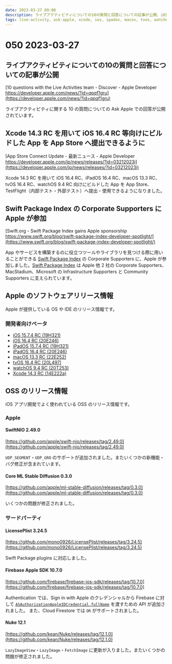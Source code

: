 ```yaml
---
date: 2023-03-27 09:00
description: ライブアクティビティについての10の質問と回答についての記事が公開、iOS 16.4 RC・Xcode 14.3 RC リリース、LicensePlist が Swift Package Plugin に対応、ほか
tags: live-activity, ask-apple, xcode, ios, ipados, macos, tvos, watchos, app-store, testflight, swift-package-index, apple, swift-nio, core-ml, stable-diffusion, license-plist, firebase-apple-sdk, nuke
---
```

# 050 2023-03-27

## ライブアクティビティについての10の質問と回答についての記事が公開

[10 questions with the Live Activities team - Discover - Apple Developer https://developer.apple.com/news/?id=qpqf1gru](https://developer.apple.com/news/?id=qpqf1gru)

ライブアクティビティに関する 10 の質問についての Ask Apple での回答が公開されています。

## Xcode 14.3 RC を用いて iOS 16.4 RC 等向けにビルドした App を App Store へ提出できるように

[App Store Connect Update - 最新ニュース - Apple Developer https://developer.apple.com/jp/news/releases/?id=03212023i](https://developer.apple.com/jp/news/releases/?id=03212023i)

<!-- textlint-disable ja-technical-writing/sentence-length -->

Xcode 14.3 RC を用いて iOS 16.4 RC、iPadOS 16.4 RC、macOS 13.3 RC、tvOS 16.4 RC、watchOS 9.4 RC 向けにビルドした App を App Store、TestFlight（内部テスト・外部テスト）へ提出・使用できるようになりました。

<!-- textlint-enable ja-technical-writing/sentence-length -->

## Swift Package Index の Corporate Supporters に Apple が参加

[Swift.org - Swift Package Index gains Apple sponsorship https://www.swift.org/blog/swift-package-index-developer-spotlight/](https://www.swift.org/blog/swift-package-index-developer-spotlight/)

<!-- textlint-disable ja-technical-writing/sentence-length -->

App やサービスを構築するのに役立つツールやライブラリを見つける際に用いることができる [Swift Package Index](https://swiftpackageindex.com) の Corporate Supporters に、Apple が参加しました。[Swift Package Index](https://swiftpackageindex.com) は Apple 他 2 社の Corporate Supporters、MacStadium、Microsoft の Infrastructure Supporters と Community Supporters に支えられています。

<!-- textlint-enable ja-technical-writing/sentence-length -->

## Apple のソフトウェアリリース情報

Apple が提供している OS や IDE のリリース情報です。

### 開発者向けベータ

- [iOS 15.7.4 RC (19H321)](https://developer.apple.com/jp/news/releases/?id=03212023b)
- [iOS 16.4 RC (20E246)](https://developer.apple.com/jp/news/releases/?id=03212023g)
- [iPadOS 15.7.4 RC (19H321)](https://developer.apple.com/jp/news/releases/?id=03212023a)
- [iPadOS 16.4 RC (20E246)](https://developer.apple.com/jp/news/releases/?id=03212023f)
- [macOS 13.3 RC (22E252)](https://developer.apple.com/jp/news/releases/?id=03212023e)
- [tvOS 16.4 RC (20L497)](https://developer.apple.com/jp/news/releases/?id=03212023c)
- [watchOS 9.4 RC (20T253)](https://developer.apple.com/jp/news/releases/?id=03212023d)
- [Xcode 14.3 RC (14E222a)](https://developer.apple.com/jp/news/releases/?id=03212023h)

## OSS のリリース情報

iOS アプリ開発でよく使われている OSS のリリース情報です。

### Apple

#### SwiftNIO 2.49.0

[https://github.com/apple/swift-nio/releases/tag/2.49.0](https://github.com/apple/swift-nio/releases/tag/2.49.0)

`UDP_SEGMENT`・`UDP_GRO` のサポートが追加されました。またいくつかの新機能・バグ修正が含まれています。

#### Core ML Stable Diffusion 0.3.0

[https://github.com/apple/ml-stable-diffusion/releases/tag/0.3.0](https://github.com/apple/ml-stable-diffusion/releases/tag/0.3.0)

いくつかの問題が修正されました。

### サードパーティ

#### LicensePlist 3.24.5

[https://github.com/mono0926/LicensePlist/releases/tag/3.24.5](https://github.com/mono0926/LicensePlist/releases/tag/3.24.5)

Swift Package plugins に対応しました。

#### Firebase Apple SDK 10.7.0

[https://github.com/firebase/firebase-ios-sdk/releases/tag/10.7.0](https://github.com/firebase/firebase-ios-sdk/releases/tag/10.7.0)

<!-- textlint-disable ja-technical-writing/sentence-length -->

Authentication では、Sign in with Apple のクレデンシャルから Firebase に対して [`ASAuthorizationAppleIDCredential.fullName`](https://developer.apple.com/documentation/authenticationservices/asauthorizationappleidcredential/3180384-fullname) を渡すための API が追加されました。
また、Cloud Firestore では `OR` がサポートされました。

<!-- textlint-enable ja-technical-writing/sentence-length -->

#### Nuke 12.1

[https://github.com/kean/Nuke/releases/tag/12.1.0](https://github.com/kean/Nuke/releases/tag/12.1.0)

`LazyImageView`・`LazyImage`・`FetchImage` に更新が入りました。またいくつかの問題が修正されました。
